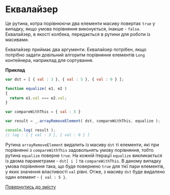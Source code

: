 # Еквалайзер

Це рутина, котра порівнюючи два елементи масиву повертає <code>true</code> у випадку, якщо умова порівняння виконується,
інакше - <code>false</code>. Еквалайзер, в якості колбека, передається в рутини для роботи із масивами.

<!-- xxx : check consistancy -->

Еквалайзер приймає два аргументи. Еквалайзер потрібен, якщо потрібно задати довільний алгоритм порівняння елементів `Long` 
контейнера, наприклад для сортування.

**Приклад**

```js
var dst = [ { val : 3 }, { val : 5 }, { val : 0 } ];

function equalize( e1, e2 )
{
  return e1.val === e2.val;
}

var compareWithThis = { val : 5 }

var result = _.arrayRemoveElement( dst, compareWithThis, equalize );

console.log( result );
// log : [ { val : 3 }, { val : 0 } ]
```
Рутина `arrayRemoveElement` видалить із масиву `dst` ті елементи, які при порівнянні з `compareWithThis` задовольнять
умову порівняння, тобто рутина `equalize` поверне <code>true</code>. 
На кожній ітерації `equalize` викликається із двома параметрами - `dst[ i ]` та `compareWithThis`. 
В даному випадку умова порівняння така, що буде повернено <code>true</code> для тієї пари елементів,
у яких значення властивості `val` рівні.
Отже, з масиву `dst` буде видалено один елемент - `{ val : 5 }`.

[Повернутись до змісту](../README.md#концепції)
